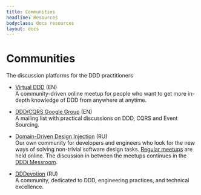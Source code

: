 ```yaml
---
title: Communities
headline: Resources
bodyclass: docs resources
layout: docs
---
```


# Communities

The discussion platforms for the DDD practitioners

- [Virtual DDD](https://virtualddd.com/) <span class="lang">(EN)</span> <br>
A community-driven online meetup for people who want to get more in-depth knowledge of DDD 
from anywhere at anytime.

- [DDD/CQRS Google Group](https://groups.google.com/g/dddcqrs?pli=1) <span class="lang">(EN)</span> <br>
A mailing list with practical discussions on DDD, CQRS and Event Sourcing.

- [Domain-Driven Design Injection](https://dddi.dev/) <span class="lang">(RU)</span> <br>
Our own community for developers and engineers who look for the new ways of solving non-trivial software design tasks. 
[Regular meetups](https://dddi.dev/logbook) are held online. The discussion in between the meetups continues in the 
[DDDi Messroom](https://messroom.dddi.dev/).

- [DDDevotion](https://t.me/dddevotion) <span class="lang">(RU)</span> <br>
A community, dedicated to DDD, engineering practices, and technical excellence.

